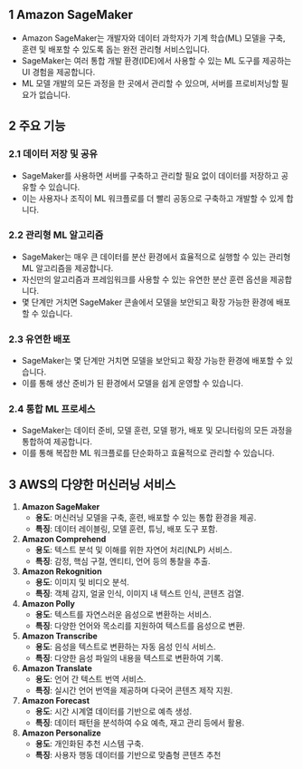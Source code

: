 ## 1 Amazon SageMaker

- Amazon SageMaker는 개발자와 데이터 과학자가 기계 학습(ML) 모델을 구축, 훈련 및 배포할 수 있도록 돕는 완전 관리형 서비스입니다.
- SageMaker는 여러 통합 개발 환경(IDE)에서 사용할 수 있는 ML 도구를 제공하는 UI 경험을 제공합니다.
- ML 모델 개발의 모든 과정을 한 곳에서 관리할 수 있으며, 서버를 프로비저닝할 필요가 없습니다.



## 2 주요 기능

### 2.1 데이터 저장 및 공유

- SageMaker를 사용하면 서버를 구축하고 관리할 필요 없이 데이터를 저장하고 공유할 수 있습니다.
- 이는 사용자나 조직이 ML 워크플로를 더 빨리 공동으로 구축하고 개발할 수 있게 합니다.



### 2.2 관리형 ML 알고리즘

- SageMaker는 매우 큰 데이터를 분산 환경에서 효율적으로 실행할 수 있는 관리형 ML 알고리즘을 제공합니다.
- 자신만의 알고리즘과 프레임워크를 사용할 수 있는 유연한 분산 훈련 옵션을 제공합니다.
- 몇 단계만 거치면 SageMaker 콘솔에서 모델을 보안되고 확장 가능한 환경에 배포할 수 있습니다.



### 2.3 유연한 배포

- SageMaker는 몇 단계만 거치면 모델을 보안되고 확장 가능한 환경에 배포할 수 있습니다.
- 이를 통해 생산 준비가 된 환경에서 모델을 쉽게 운영할 수 있습니다.



### 2.4 통합 ML 프로세스

- SageMaker는 데이터 준비, 모델 훈련, 모델 평가, 배포 및 모니터링의 모든 과정을 통합하여 제공합니다.
- 이를 통해 복잡한 ML 워크플로를 단순화하고 효율적으로 관리할 수 있습니다.



## 3 AWS의 다양한 머신러닝 서비스

1. **Amazon SageMaker**
    - **용도**: 머신러닝 모델을 구축, 훈련, 배포할 수 있는 통합 환경을 제공.
    - **특징**: 데이터 레이블링, 모델 훈련, 튜닝, 배포 도구 포함.
2. **Amazon Comprehend**
    - **용도**: 텍스트 분석 및 이해를 위한 자연어 처리(NLP) 서비스.
    - **특징**: 감정, 핵심 구절, 엔티티, 언어 등의 통찰을 추출.
3. **Amazon Rekognition**
    - **용도**: 이미지 및 비디오 분석.
    - **특징**: 객체 감지, 얼굴 인식, 이미지 내 텍스트 인식, 콘텐츠 검열.
4. **Amazon Polly**
    - **용도**: 텍스트를 자연스러운 음성으로 변환하는 서비스.
    - **특징**: 다양한 언어와 목소리를 지원하여 텍스트를 음성으로 변환.
5. **Amazon Transcribe**
    - **용도**: 음성을 텍스트로 변환하는 자동 음성 인식 서비스.
    - **특징**: 다양한 음성 파일의 내용을 텍스트로 변환하여 기록.
6. **Amazon Translate**
    - **용도**: 언어 간 텍스트 번역 서비스.
    - **특징**: 실시간 언어 번역을 제공하며 다국어 콘텐츠 제작 지원.
7. **Amazon Forecast**
    - **용도**: 시간 시계열 데이터를 기반으로 예측 생성.
    - **특징**: 데이터 패턴을 분석하여 수요 예측, 재고 관리 등에서 활용.
8. **Amazon Personalize**
    - **용도**: 개인화된 추천 시스템 구축.
    - **특징**: 사용자 행동 데이터를 기반으로 맞춤형 콘텐츠 추천